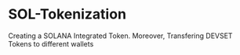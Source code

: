 # SOL-Tokenization
Creating a SOLANA Integrated Token. Moreover, Transfering DEVSET Tokens to different wallets
